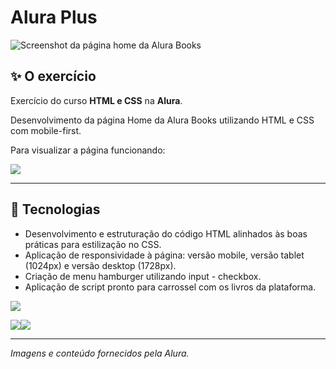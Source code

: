 # Alura Plus

![Screenshot da página home da Alura Books](https://github.com/user-attachments/assets/51ca811a-fe4c-4e82-8bd9-b365998aa2b1)

## ✨ O exercício

Exercício do curso <b>HTML e CSS</b> na <b>Alura</b>.

Desenvolvimento da página Home da Alura Books utilizando HTML e CSS com mobile-first.

Para visualizar a página funcionando: 

<a href="https://lucasjdantas.github.io/exercicio-alura-html-css-03/" target="_blank"><img loading="lazy" src="https://img.shields.io/badge/GitHub%20Pages-222222?style=for-the-badge&logo=github%20Pages&logoColor=white" target="_blank"></a>

<hr>

## 🚀 Tecnologias

- Desenvolvimento e estruturação do código HTML alinhados às boas práticas para estilização no CSS.
- Aplicação de responsividade à página: versão mobile, versão tablet (1024px) e versão desktop (1728px).
- Criação de menu hamburger utilizando input - checkbox.
- Aplicação de script pronto para carrossel com os livros da plataforma.
 


<img loading="laz" src="https://img.shields.io/badge/VSCode-0078D4?style=for-the-badge&logo=visual%20studio%20code&logoColor=white">

<img loading="lazy" src="https://img.shields.io/badge/HTML5-E34F26?style=for-the-badge&logo=html5&logoColor=white"><img loading="lazy" src="https://img.shields.io/badge/CSS3-1572B6?style=for-the-badge&logo=css3&logoColor=white">

<hr>

*Imagens e conteúdo fornecidos pela Alura.*



